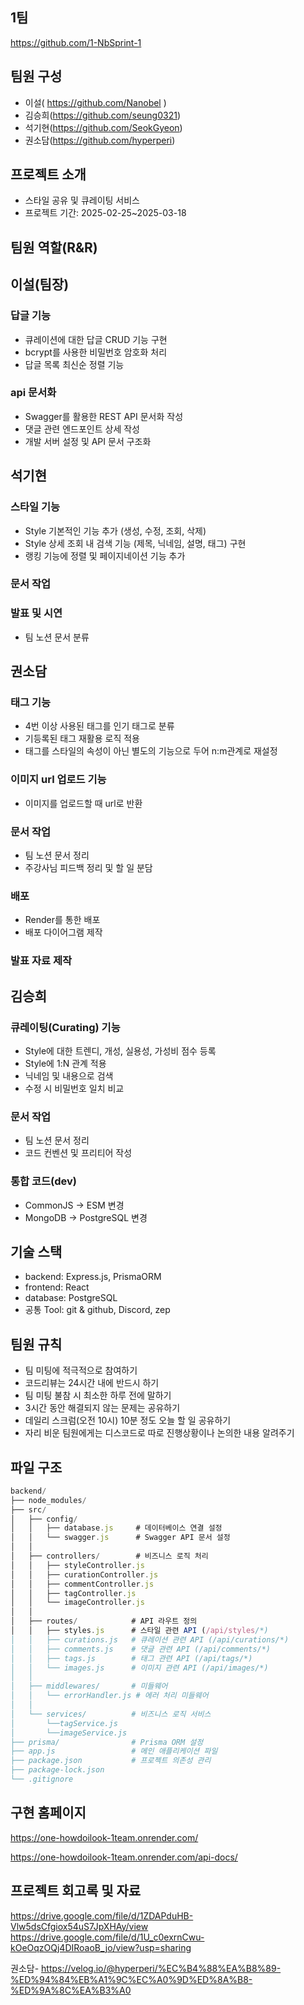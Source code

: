 ## 1팀

https://github.com/1-NbSprint-1

## 팀원 구성

- 이설( https://github.com/Nanobel )
- 김승희(https://github.com/seung0321)
- 석기현(https://github.com/SeokGyeon)
- 권소담(https://github.com/hyperperi)

## 프로젝트 소개

- 스타일 공유 및 큐레이팅 서비스
- 프로젝트 기간: 2025-02-25~2025-03-18

## 팀원 역할(R&R)

## 이설(팀장)

<aside>

### 답글 기능

- 큐레이션에 대한 답글 CRUD 기능 구현
- bcrypt를 사용한 비밀번호 암호화 처리
- 답글 목록 최신순 정렬 기능

### api 문서화

- Swagger를 활용한 REST API 문서화 작성
- 댓글 관련 엔드포인트 상세 작성
- 개발 서버 설정 및 API 문서 구조화
</aside>

## 석기현

<aside>

### 스타일 기능

- Style 기본적인 기능 추가 (생성, 수정, 조회, 삭제)
- Style 상세 조회 내 검색 기능 (제목, 닉네임, 설명, 태그) 구현
- 랭킹 기능에 정렬 및 페이지네이션 기능 추가

### 문서 작업
### 발표 및 시연

- 팀 노션 문서 분류
</aside>

## **권소담**

<aside>

### **태그 기능**

- 4번 이상 사용된 태그를 인기 태그로 분류
- 기등록된 태그 재활용 로직 적용
- 태그를 스타일의 속성이 아닌 별도의 기능으로 두어 n:m관계로 재설정

### **이미지 url 업로드 기능**

- 이미지를 업로드할 때 url로 반환

### **문서 작업**

- 팀 노션 문서 정리
- 주강사님 피드백 정리 및 할 일 분담

### **배포**

- Render를 통한 배포
- 배포 다이어그램 제작

### **발표 자료 제작**

</aside>

## 김승희

<aside>

###  **큐레이팅(Curating) 기능**

- Style에 대한 트렌디, 개성, 실용성, 가성비 점수 등록
- Style에 1:N 관계 적용
- 닉네임 및 내용으로 검색
- 수정 시 비밀번호 일치 비교

### **문서 작업**

- 팀 노션 문서 정리
- 코드 컨벤션 및 프리티어 작성

### **통합 코드(dev)** 

- CommonJS → ESM 변경
- MongoDB → PostgreSQL 변경
</aside>

## 기술 스택

- backend: Express.js, PrismaORM
- frontend: React
- database: PostgreSQL
- 공통 Tool: git & github, Discord, zep

## 팀원 규칙

- 팀 미팅에 적극적으로 참여하기
- 코드리뷰는 24시간 내에 반드시 하기
- 팀 미팅 불참 시 최소한 하루 전에 말하기
- 3시간 동안 해결되지 않는 문제는 공유하기
- 데일리 스크럼(오전 10시) 10분 정도 오늘 할 일 공유하기
- 자리 비운 팀원에게는 디스코드로 따로 진행상황이나 논의한 내용 알려주기

## 파일 구조

```jsx
backend/
├── node_modules/
├── src/
│   ├── config/
│   │   ├── database.js     # 데이터베이스 연결 설정
│   │   └── swagger.js      # Swagger API 문서 설정
│   │
│   ├── controllers/        # 비즈니스 로직 처리
│   │   ├── styleController.js
│   │   ├── curationController.js
│   │   ├── commentController.js
│   │   ├── tagController.js
│   │   └── imageController.js
│   │
│   ├── routes/            # API 라우트 정의
│   │   ├── styles.js      # 스타일 관련 API (/api/styles/*)
│   │   ├── curations.js   # 큐레이션 관련 API (/api/curations/*)
│   │   ├── comments.js    # 댓글 관련 API (/api/comments/*)
│   │   ├── tags.js        # 태그 관련 API (/api/tags/*)
│   │   └── images.js      # 이미지 관련 API (/api/images/*)
│   │
│   ├── middlewares/       # 미들웨어
│   │   └── errorHandler.js # 에러 처리 미들웨어
│   │
│   └── services/          # 비즈니스 로직 서비스
│       └──tagService.js 
│       └──imageService.js
├── prisma/                # Prisma ORM 설정
├── app.js                 # 메인 애플리케이션 파일
├── package.json           # 프로젝트 의존성 관리
├── package-lock.json
└── .gitignore
```

## 구현 홈페이지

https://one-howdoilook-1team.onrender.com/

https://one-howdoilook-1team.onrender.com/api-docs/

## 프로젝트 회고록 및 자료
https://drive.google.com/file/d/1ZDAPduHB-Vlw5dsCfgiox54uS7JpXHAy/view
https://drive.google.com/file/d/1U_c0exrnCwu-kOeOqzOQj4DIRoaoB_jo/view?usp=sharing

권소담- https://velog.io/@hyperperi/%EC%B4%88%EA%B8%89-%ED%94%84%EB%A1%9C%EC%A0%9D%ED%8A%B8-%ED%9A%8C%EA%B3%A0
